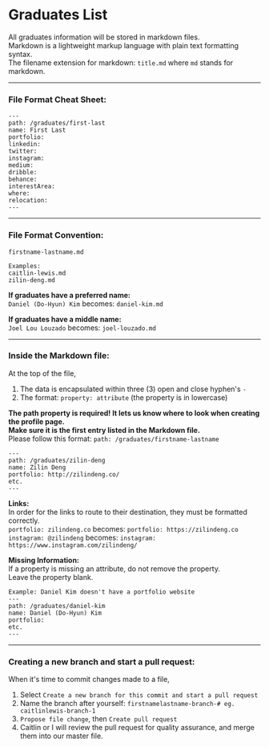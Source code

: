 # Graduates List

All graduates information will be stored in markdown files. <br>
Markdown is a lightweight markup language with plain text formatting syntax.<br>
The filename extension for markdown: `title.md` where `md` stands for markdown. 
<br>

***
### **File Format Cheat Sheet:**
```
---
path: /graduates/first-last
name: First Last
portfolio:
linkedin:
twitter:
instagram:
medium:
dribble:
behance:
interestArea:
where:
relocation:
---
```

***

### **File Format Convention:**
```
firstname-lastname.md

Examples:
caitlin-lewis.md
zilin-deng.md
```
**If graduates have a preferred name:** <br>
`Daniel (Do-Hyun) Kim` becomes: `daniel-kim.md`

**If graduates have a middle name:** <br>
`Joel Lou Louzado` becomes: `joel-louzado.md`

***

### **Inside the Markdown file:**
At the top of the file,
1. The data is encapsulated within three (3) open and close hyphen's `-`
2. The format: `property: attribute` (the property is in lowercase)

**The path property is required! It lets us know where to look when creating the profile page. <br>
Make sure it is the first entry listed in the Markdown file.** <br>
Please follow this format:
`path: /graduates/firstname-lastname`
```
---
path: /graduates/zilin-deng
name: Zilin Deng
portfolio: http://zilindeng.co/
etc.
---
```
**Links:** <br>
In order for the links to route to their destination, they must be formatted correctly. <br>
`portfolio: zilindeng.co` becomes: `portfolio: https://zilindeng.co` <br>
`instagram: @zilindeng` becomes: `instagram: https://www.instagram.com/zilindeng/`

**Missing Information:** <br>
If a property is missing an attribute, do not remove the property. <br>
Leave the property blank.
```
Example: Daniel Kim doesn't have a portfolio website
---
path: /graduates/daniel-kim
name: Daniel (Do-Hyun) Kim
portfolio:
etc.
---
```

***

### **Creating a new branch and start a pull request:** <br>
When it's time to commit changes made to a file,
1. Select `Create a new branch for this commit and start a pull request`
2. Name the branch after yourself: `firstnamelastname-branch-# eg. caitlinlewis-branch-1`
3. `Propose file change`, then `Create pull request`
5. Caitlin or I will review the pull request for quality assurance, and merge them into our master file.

